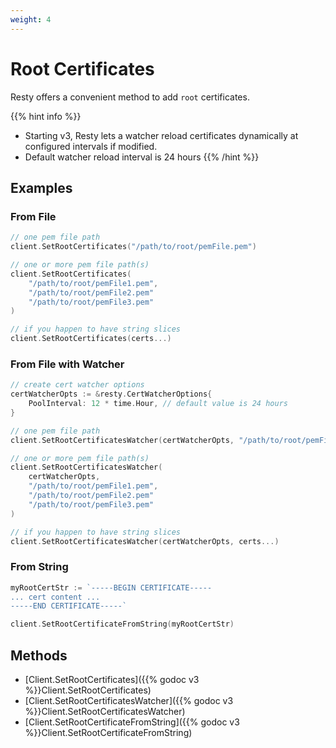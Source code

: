 ```yaml
---
weight: 4
---
```


# Root Certificates

Resty offers a convenient method to add `root` certificates.

{{% hint info %}}
* Starting v3, Resty lets a watcher reload certificates dynamically at configured intervals if modified.
* Default watcher reload interval is 24 hours
{{% /hint %}}

## Examples

### From File

```go
// one pem file path
client.SetRootCertificates("/path/to/root/pemFile.pem")

// one or more pem file path(s)
client.SetRootCertificates(
    "/path/to/root/pemFile1.pem",
    "/path/to/root/pemFile2.pem"
    "/path/to/root/pemFile3.pem"
)

// if you happen to have string slices
client.SetRootCertificates(certs...)
```

### From File with Watcher

```go
// create cert watcher options
certWatcherOpts := &resty.CertWatcherOptions{
    PoolInterval: 12 * time.Hour, // default value is 24 hours
}

// one pem file path
client.SetRootCertificatesWatcher(certWatcherOpts, "/path/to/root/pemFile.pem")

// one or more pem file path(s)
client.SetRootCertificatesWatcher(
    certWatcherOpts,
    "/path/to/root/pemFile1.pem",
    "/path/to/root/pemFile2.pem"
    "/path/to/root/pemFile3.pem"
)

// if you happen to have string slices
client.SetRootCertificatesWatcher(certWatcherOpts, certs...)
```

### From String

```go
myRootCertStr := `-----BEGIN CERTIFICATE-----
... cert content ...
-----END CERTIFICATE-----`

client.SetRootCertificateFromString(myRootCertStr)
```

## Methods

* [Client.SetRootCertificates]({{% godoc v3 %}}Client.SetRootCertificates)
* [Client.SetRootCertificatesWatcher]({{% godoc v3 %}}Client.SetRootCertificatesWatcher)
* [Client.SetRootCertificateFromString]({{% godoc v3 %}}Client.SetRootCertificateFromString)
